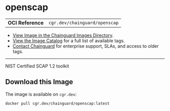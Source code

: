 <!--monopod:start-->
# openscap
| | |
| - | - |
| **OCI Reference** | `cgr.dev/chainguard/openscap` |


* [View Image in the Chainguard Images Directory](https://images.chainguard.dev/directory/image/openscap/overview).
* [View the Image Catalog](https://console.chainguard.dev/images/catalog) for a full list of available tags.
* [Contact Chainguard](https://www.chainguard.dev/chainguard-images) for enterprise support, SLAs, and access to older tags.

---
<!--monopod:end-->

<!--overview:start-->
NIST Certified SCAP 1.2 toolkit
<!--overview:end-->

<!--getting:start-->
## Download this Image
The image is available on `cgr.dev`:

```
docker pull cgr.dev/chainguard/openscap:latest
```
<!--getting:end-->

<!--body:start--><!--body:end-->
